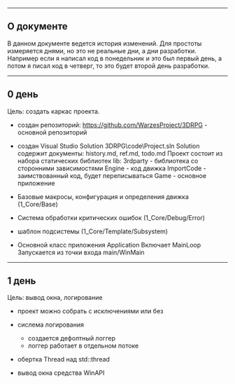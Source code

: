 ﻿-------------------------------------------------------------------------------
О документе
-------------------------------------------------------------------------------
В данном документе ведется история изменений. Для простоты измеряется днями,
но это не реальные дни, а дни разработки. Например если я написал код в 
понедельник и это был первый день, а потом я писал код в четверг, то это будет
второй день разработки.

-------------------------------------------------------------------------------
0 день
-------------------------------------------------------------------------------
Цель: создать каркас проекта.

- создан репозиторий: 
	https://github.com/WarzesProject/3DRPG - основной репозиторий

- создан Visual Studio Solution 3DRPG\code\Project.sln
	Solution содержит документы: history.md, ref.md, todo.md
	Проект состоит из набора статических библиотек lib: 
		3rdparty - библиотека со сторонними зависимостями
		Engine   - код движка
		ImportCode - заимствованный код, будет переписываться
	Game - основное приложение

- Базовые макросы, конфигурация и определения движка (1_Core/Base)

- Система обработки критических ошибок (1_Core/Debug/Error)

- шаблон подсистемы (1_Core/Template/Subsystem)

- Основной класс приложения Application
	Включает MainLoop
	Запускается из точки входа main/WinMain

-------------------------------------------------------------------------------
1 день
-------------------------------------------------------------------------------
Цель: вывод окна, логирование

- проект можно собрать с исключениями или без

- сислема логирования
	- создается дефолтный логгер
	- логгер работает в отдельном потоке

- обертка Thread над std::thread

- вывод окна средства WinAPI
